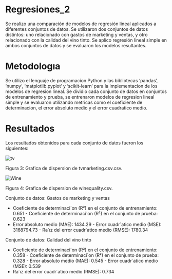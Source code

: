 # Regresiones_2
Se realizo una comparación de modelos de regresión lineal aplicados a diferentes conjuntos de datos. Se utilizaron dos conjuntos de datos distintos: uno relacionado con gastos de marketing y ventas, y otro relacionado con la calidad del vino tinto. Se aplico regresión lineal simple en ambos conjuntos de datos y se evaluaron los modelos resultantes.

# Metodologıa
Se utilizo el lenguaje de programacion Python y las bibliotecas ‘pandas‘, ‘numpy‘, ‘matplotlib.pyplot‘ y ‘scikit-learn‘ para la implementacion de los modelos de regresion lineal. Se dividio cada conjunto de datos en conjuntos de entrenamiento y prueba, se entrenaron modelos de regresion lineal simple y se evaluaron utilizando metricas como el coeficiente de determinacion, el error absoluto medio y el error cuadratico medio.

# Resultados
Los resultados obtenidos para cada conjunto de datos fueron los siguientes:

![tv](https://github.com/LuisRosado/Regresiones_2/assets/140114139/5609e25f-790d-4f6a-8353-67100300ae51)

Figura 3: Grafica de dispersion de tvmarketing.csv.csv.

![Wine](https://github.com/LuisRosado/Regresiones_2/assets/140114139/47f41bff-873a-4ea4-af5e-f1344096557a)

Figura 4: Grafica de dispersion de winequality.csv.

Conjunto de datos: Gastos de marketing y ventas
- Coeficiente de determinaci´on (R²) en el conjunto de entrenamiento:
0.651 - Coeficiente de determinaci´on (R²) en el conjunto de prueba: 0.623
- Error absoluto medio (MAE): 1434.29 - Error cuadr´atico medio (MSE):
3168794.73 - Ra´ız del error cuadr´atico medio (RMSE): 1780.34
  
Conjunto de datos: Calidad del vino tinto
- Coeficiente de determinaci´on (R²) en el conjunto de entrenamiento:
0.358 - Coeficiente de determinaci´on (R²) en el conjunto de prueba: 0.328 -
Error absoluto medio (MAE): 0.545 - Error cuadr´atico medio (MSE): 0.539
- Ra´ız del error cuadr´atico medio (RMSE): 0.734

